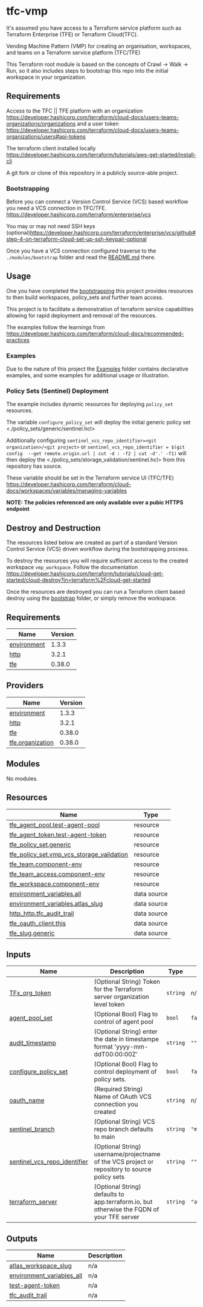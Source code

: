 # tfc-vmp

It's assumed you have access to a Terraform service platform such as Terraform Enterprise (TFE) or Terraform Cloud(TFC).

Vending Machine Pattern (VMP) for creating an organisation, workspaces, and teams on a Terraform service platform (TFC/TFE)

This Terraform root module is based on the concepts of Crawl -> Walk -> Run, so it also includes steps to bootstrap this repo into the initial workspace in your organization.

## Requirements

Access to the TFC || TFE platform with an organization <https://developer.hashicorp.com/terraform/cloud-docs/users-teams-organizations/organizations> and a user token <https://developer.hashicorp.com/terraform/cloud-docs/users-teams-organizations/users#api-tokens>

The terraform client installed locally <https://developer.hashicorp.com/terraform/tutorials/aws-get-started/install-cli>

A git fork or clone of this repository in a publicly source-able project.

### Bootstrapping

Before you can connect a Version Control Service (VCS) based workflow you need a VCS connection in TFC/TFE. <https://developer.hashicorp.com/terraform/enterprise/vcs>

You may or may not need SSH keys (optional)<https://developer.hashicorp.com/terraform/enterprise/vcs/github#step-4-on-terraform-cloud-set-up-ssh-keypair-optional>

Once you have a VCS connection configured traverse to the `./modules/bootstrap` folder and read the [README.md](./modules/bootstrap/README.md) there.

## Usage

One you have completed the [bootstrapping](./README.md#bootstrapping) this project provides resources to then build workspaces, policy_sets and further team access.

This project is to facilitate a demonstration of terraform service capabilities allowing for rapid deployment and removal of the resources.

The examples follow the learnings from <https://developer.hashicorp.com/terraform/cloud-docs/recommended-practices>

### Examples

Due to the nature of this project the [Examples](./examples/README.md) folder contains declarative examples, and some examples for additional usage or illustration.

### Policy Sets (Sentinel) Deployment

The example includes dynamic resources for deploying `policy_set` resources.

The variable `configure_policy_set` will deploy the initial generic policy set <./policy_sets/generic/sentinel.hcl>

Additionally configuring `sentinel_vcs_repo_identifier=<git organization>/<git project>` or `sentinel_vcs_repo_identifier = $(git config  --get remote.origin.url | cut -d : -f2 | cut -d'.' -f1)` will then deploy the <./policy_sets/storage_validation/sentinel.hcl> from this repository has source.

These variable should be set in the Terraform service UI (TFC/TFE) <https://developer.hashicorp.com/terraform/cloud-docs/workspaces/variables/managing-variables>

**NOTE: The policies referenced are only available over a pubic HTTPS endpoint**

## Destroy and Destruction

The resources listed below are created as part of a standard Version Control Service (VCS) driven workflow during the bootstrapping process.

To destroy the resources you will require sufficient access to the created workspace `vmp_workspace`. Follow the documentation <https://developer.hashicorp.com/terraform/tutorials/cloud-get-started/cloud-destroy?in=terraform%2Fcloud-get-started>

Once the resources are destroyed you can run a Terraform client based destroy using the [bootstrap](./modules/bootstrap) folder, or simply remove the workspace.


<!-- BEGIN_TF_DOCS -->
## Requirements

| Name | Version |
|------|---------|
| <a name="requirement_environment"></a> [environment](#requirement\_environment) | 1.3.3 |
| <a name="requirement_http"></a> [http](#requirement\_http) | 3.2.1 |
| <a name="requirement_tfe"></a> [tfe](#requirement\_tfe) | 0.38.0 |

## Providers

| Name | Version |
|------|---------|
| <a name="provider_environment"></a> [environment](#provider\_environment) | 1.3.3 |
| <a name="provider_http"></a> [http](#provider\_http) | 3.2.1 |
| <a name="provider_tfe"></a> [tfe](#provider\_tfe) | 0.38.0 |
| <a name="provider_tfe.organization"></a> [tfe.organization](#provider\_tfe.organization) | 0.38.0 |

## Modules

No modules.

## Resources

| Name | Type |
|------|------|
| [tfe_agent_pool.test-agent-pool](https://registry.terraform.io/providers/hashicorp/tfe/0.38.0/docs/resources/agent_pool) | resource |
| [tfe_agent_token.test-agent-token](https://registry.terraform.io/providers/hashicorp/tfe/0.38.0/docs/resources/agent_token) | resource |
| [tfe_policy_set.generic](https://registry.terraform.io/providers/hashicorp/tfe/0.38.0/docs/resources/policy_set) | resource |
| [tfe_policy_set.vmp_vcs_storage_validation](https://registry.terraform.io/providers/hashicorp/tfe/0.38.0/docs/resources/policy_set) | resource |
| [tfe_team.component-env](https://registry.terraform.io/providers/hashicorp/tfe/0.38.0/docs/resources/team) | resource |
| [tfe_team_access.component-env](https://registry.terraform.io/providers/hashicorp/tfe/0.38.0/docs/resources/team_access) | resource |
| [tfe_workspace.component-env](https://registry.terraform.io/providers/hashicorp/tfe/0.38.0/docs/resources/workspace) | resource |
| [environment_variables.all](https://registry.terraform.io/providers/EppO/environment/1.3.3/docs/data-sources/variables) | data source |
| [environment_variables.atlas_slug](https://registry.terraform.io/providers/EppO/environment/1.3.3/docs/data-sources/variables) | data source |
| [http_http.tfc_audit_trail](https://registry.terraform.io/providers/hashicorp/http/3.2.1/docs/data-sources/http) | data source |
| [tfe_oauth_client.this](https://registry.terraform.io/providers/hashicorp/tfe/0.38.0/docs/data-sources/oauth_client) | data source |
| [tfe_slug.generic](https://registry.terraform.io/providers/hashicorp/tfe/0.38.0/docs/data-sources/slug) | data source |

## Inputs

| Name | Description | Type | Default | Required |
|------|-------------|------|---------|:--------:|
| <a name="input_TFx_org_token"></a> [TFx\_org\_token](#input\_TFx\_org\_token) | (Optional String) Token for the Terraform server organization level token | `string` | n/a | yes |
| <a name="input_agent_pool_set"></a> [agent\_pool\_set](#input\_agent\_pool\_set) | (Optional Bool) Flag to control of agent pool | `bool` | `false` | no |
| <a name="input_audit_timestamp"></a> [audit\_timestamp](#input\_audit\_timestamp) | (Optional String) enter the date in timestampe format 'yyyy-mm-ddT00:00:00Z' | `string` | `""` | no |
| <a name="input_configure_policy_set"></a> [configure\_policy\_set](#input\_configure\_policy\_set) | (Optional Bool) Flag to control deployment of policy sets. | `bool` | `false` | no |
| <a name="input_oauth_name"></a> [oauth\_name](#input\_oauth\_name) | (Required String) Name of OAuth VCS connection you created | `string` | n/a | yes |
| <a name="input_sentinel_branch"></a> [sentinel\_branch](#input\_sentinel\_branch) | (Optional String) VCS repo branch defaults to main | `string` | `"main"` | no |
| <a name="input_sentinel_vcs_repo_identifier"></a> [sentinel\_vcs\_repo\_identifier](#input\_sentinel\_vcs\_repo\_identifier) | (Optional String) username/projectname of the VCS project or repository to source policy sets | `string` | `""` | no |
| <a name="input_terraform_server"></a> [terraform\_server](#input\_terraform\_server) | (Optional String) defaults to app.terraform.io, but otherwise the FQDN of your TFE server | `string` | `"app.terraform.io"` | no |

## Outputs

| Name | Description |
|------|-------------|
| <a name="output_atlas_workspace_slug"></a> [atlas\_workspace\_slug](#output\_atlas\_workspace\_slug) | n/a |
| <a name="output_environment_variables_all"></a> [environment\_variables\_all](#output\_environment\_variables\_all) | n/a |
| <a name="output_test-agent-token"></a> [test-agent-token](#output\_test-agent-token) | n/a |
| <a name="output_tfc_audit_trail"></a> [tfc\_audit\_trail](#output\_tfc\_audit\_trail) | n/a |
<!-- END_TF_DOCS -->
